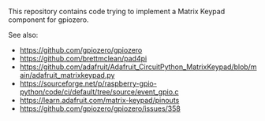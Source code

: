 This repository contains code trying to implement a Matrix Keypad component for gpiozero.

See also:

* https://github.com/gpiozero/gpiozero
* https://github.com/brettmclean/pad4pi
* https://github.com/adafruit/Adafruit_CircuitPython_MatrixKeypad/blob/main/adafruit_matrixkeypad.py
* https://sourceforge.net/p/raspberry-gpio-python/code/ci/default/tree/source/event_gpio.c
* https://learn.adafruit.com/matrix-keypad/pinouts
* https://github.com/gpiozero/gpiozero/issues/358
